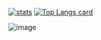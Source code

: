 [![stats](https://github-readme-stats.vercel.app/api?username=GoldenStarq&count_private=true&show_icons=true&theme=radical&border_radius=10&text_color=d1ae84&custom_title=github.com/GoldenStarq)](https://github.com/GoldenStarq)
[![Top Langs card](https://github-readme-stats.vercel.app/api/top-langs/?username=GoldenStarq&card_width=550&show_icons=true&border_radius=10&theme=radical)](https://github.com/GoldenStarq)

![image](https://camo.githubusercontent.com/bfb7329298828b6c27cca6d416ec6d516951bfb703b233798b547816a277257d/68747470733a2f2f696d6167652e6e6f656c736861636b2e636f6d2f66696368696572732f323032302f33352f352f313539383630313338302d74656e6f722e676966)
